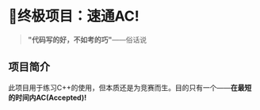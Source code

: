 # 🚀终极项目：速通AC!
> **"代码写的好，不如考的巧"**——俗话说
## 项目简介
此项目用于练习C++的使用，但本质还是为竞赛而生。目的只有一个——**在最短的时间内AC(Accepted)!**

